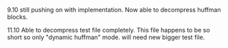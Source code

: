 9.10 still pushing on with implementation. Now able to decompress huffman blocks.

11.10 Able to decompress test file completely. This file happens to be so short so only "dynamic huffman" mode.
will need new bigger test file.